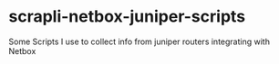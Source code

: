# scrapli-netbox-juniper-scripts
Some Scripts I use to collect info from juniper routers integrating with Netbox
